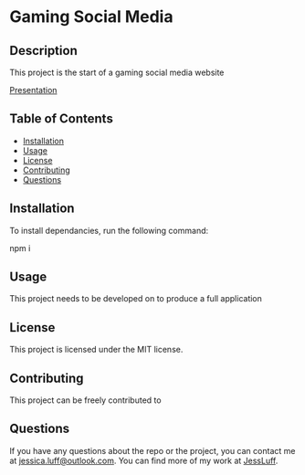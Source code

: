 # Gaming Social Media

## Description

This project is the start of a gaming social media website

[Presentation](https://www.canva.com/design/DAEmr9SghuI/d9x-j_JD4GFtmMifTCB2_Q/view?utm_content=DAEmr9SghuI&utm_campaign=designshare&utm_medium=link&utm_source=publishsharelink#1)

## Table of Contents

- [Installation](#installation)
- [Usage](#usage)
- [License](#license)
- [Contributing](#contributing)
- [Questions](#questions)

## Installation

To install dependancies, run the following command:

npm i

## Usage

This project needs to be developed on to produce a full application

## License

This project is licensed under the MIT license.

## Contributing

This project can be freely contributed to

## Questions

If you have any questions about the repo or the project, you can contact me at jessica.luff@outlook.com.
You can find more of my work at [JessLuff](https://github.com/JessLuff/).
